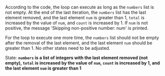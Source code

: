 According to the code, the loop can execute as long as the `numbers` list is not empty. At the end of the last iteration, the `numbers` list has the last element removed, and the last element `num` is greater than 1, `total` is increased by the value of `num`, and `count` is increased by 1. If `num` is not positive, the message 'Skipping non-positive number: num' is printed. 

For the loop to execute one more time, the `numbers` list should not be empty after the removal of the last element, and the last element `num` should be greater than 1. No other states need to be adjusted.

State: **`numbers` is a list of integers with the last element removed (not empty), `total` is increased by the value of `num`, `count` is increased by 1, and the last element `num` is greater than 1**